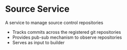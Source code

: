 # Source Service

A service to manage source control repositories

- Tracks commits across the registered git repositories
- Provides pub-sub mechanism to observe repositories
- Serves as input to builder

